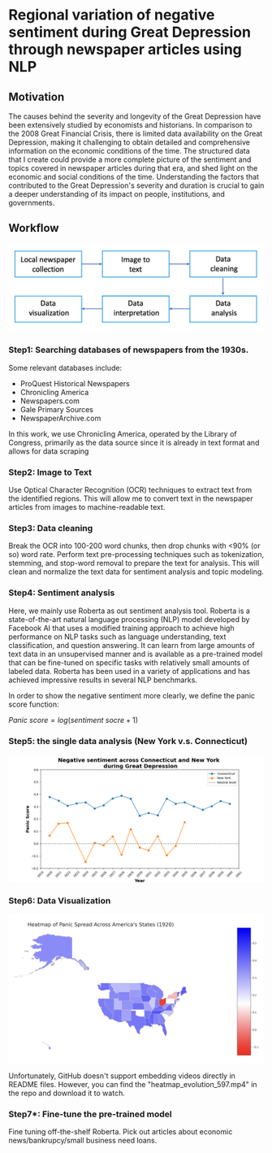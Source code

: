 # Regional variation of negative sentiment during Great Depression through newspaper articles using NLP

## Motivation
The causes behind the severity and longevity of the Great Depression have been extensively studied by economists and historians. In comparison to the 2008 Great Financial Crisis, there is limited data availability on the Great Depression, making it challenging to obtain detailed and comprehensive information on the economic conditions of the time. The structured data that I create could provide a more complete picture of the sentiment and topics covered in newspaper articles during that era, and shed light on the economic and social conditions of the time. Understanding the factors that contributed to the Great Depression's severity and duration is crucial to gain a deeper understanding of its impact on people, institutions, and governments.


## Workflow
<p align="center">
  <img src="process.png" alt="Your Image" width="650" >
</p>


### Step1: Searching databases of newspapers from the 1930s.

Some relevant databases include:
- ProQuest Historical Newspapers
- Chronicling America
- Newspapers.com
- Gale Primary Sources
- NewspaperArchive.com

In this work, we use Chronicling America, operated by the Library of Congress, primarily as the data source since it is already in text format and allows for data scraping

### Step2: Image to Text

Use Optical Character Recognition (OCR) techniques to extract text from the identified regions. 
This will allow me to convert text in the newspaper articles from images to machine-readable text.

### Step3:  Data cleaning

Break the OCR into 100-200 word chunks, then drop chunks with <90% (or so) word rate. Perform text pre-processing techniques such as tokenization, stemming, and stop-word removal to prepare the text for analysis. This will clean and normalize the text data for sentiment analysis and topic modeling.

### Step4: Sentiment analysis

Here, we mainly use Roberta as out sentiment analysis tool. Roberta is a state-of-the-art natural language processing (NLP) model developed by Facebook AI that uses a modified training approach to achieve high performance on NLP tasks such as language understanding, text classification, and question answering. It can learn from large amounts of text data in an unsupervised manner and is available as a pre-trained model that can be fine-tuned on specific tasks with relatively small amounts of labeled data. Roberta has been used in a variety of applications and has achieved impressive results in several NLP benchmarks.

In order to show the negative sentiment more clearly, we define the panic score function:

$Panic \ score = log(sentiment \  socre + 1)$

### Step5: the single data analysis (New York v.s. Connecticut)

<p align="center">
  <img src="Comparison.png" alt="Your Image" width="650" >
</p>


### Step6: Data Visualization

<p align="center">
  <img src="Heatmap_1920.png" alt="Your Image" width="650" >
</p>


Unfortunately, GitHub doesn't support embedding videos directly in README files. However, you can find the "heatmap_evolution_597.mp4" in the repo and download it to watch.

### Step7*: Fine-tune the pre-trained model
Fine tuning off-the-shelf Roberta. Pick out articles about economic news/bankrupcy/small business need loans.
